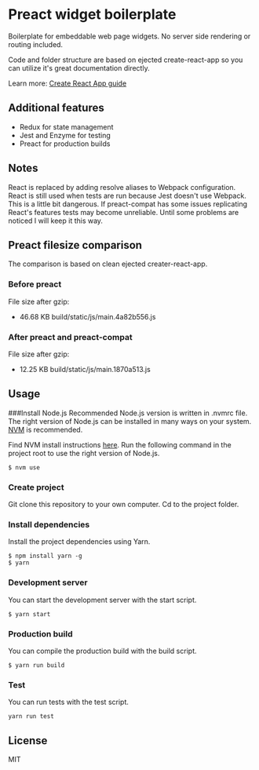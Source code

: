# Preact widget boilerplate
Boilerplate for embeddable web page widgets. No server side
rendering or routing included.

Code and folder structure are based on ejected create-react-app so you can
utilize it's great documentation directly.

Learn more: [Create React App guide](
https://github.com/facebookincubator/create-react-app/blob/05f3f5ee81aec9429f00f57d17b499d8a22aadef/packages/react-scripts/template/README.md)

## Additional features
 - Redux for state management
 - Jest and Enzyme for testing
 - Preact for production builds

## Notes
React is replaced by adding resolve aliases to Webpack configuration. React is
still used when tests are run because Jest doesn't use Webpack. This is a little
bit dangerous. If preact-compat has some issues replicating React's features
tests may become unreliable. Until some problems are noticed I will keep it this
way.

## Preact filesize comparison
The comparison is based on clean ejected creater-react-app.
### Before preact
File size after gzip:

  - 46.68 KB  build/static/js/main.4a82b556.js

### After preact and preact-compat
File size after gzip:

  - 12.25 KB  build/static/js/main.1870a513.js

## Usage
###Install Node.js
Recommended Node.js version is written in .nvmrc file. The right version of
Node.js can be installed in many ways on your system.
[NVM](https://github.com/creationix/nvm) is recommended.

Find NVM install instructions [here](https://github.com/creationix/nvm#installation).
Run the following command in the project root to use the right version of Node.js.
```
$ nvm use
```

### Create project

Git clone this repository to your own computer. Cd to the project folder.

### Install dependencies

Install the project dependencies using Yarn.

```
$ npm install yarn -g
$ yarn
```

### Development server

You can start the development server with the start script.
```
$ yarn start
```
### Production build

You can compile the production build with the build script.

```
$ yarn run build
```

### Test

You can run tests with the test script.
```
yarn run test
```

## License

MIT
